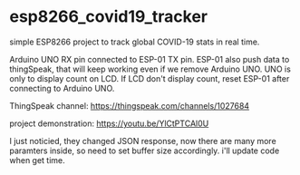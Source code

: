 # esp8266_covid19_tracker
simple ESP8266 project to track global COVID-19 stats in real time.

Arduino UNO RX pin connected to ESP-01 TX pin. 
ESP-01 also push data to thingSpeak, that will keep working even if we remove Arduino UNO. UNO is only to display count on LCD.
If LCD don't display count, reset ESP-01 after connecting to Arduino UNO.

ThingSpeak channel: https://thingspeak.com/channels/1027684

project demonstration: https://youtu.be/YlCtPTCAl0U

I just noticied, they changed JSON response, now there are many more paramters inside, so need to set buffer size accordingly. i'll update code when get time.  
